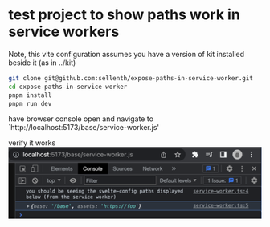 # test project to show paths work in service workers

Note, this vite configuration assumes you have a version of kit installed beside it (as in ../kit)

```bash
git clone git@github.com:sellenth/expose-paths-in-service-worker.git
cd expose-paths-in-service-worker
pnpm install
pnpm run dev
```

have browser console open and navigate to `http://localhost:5173/base/service-worker.js'

verify it works
![image of service working printing paths](https://raw.githubusercontent.com/sellenth/expose-paths-in-service-worker/main/screenshot.png)

